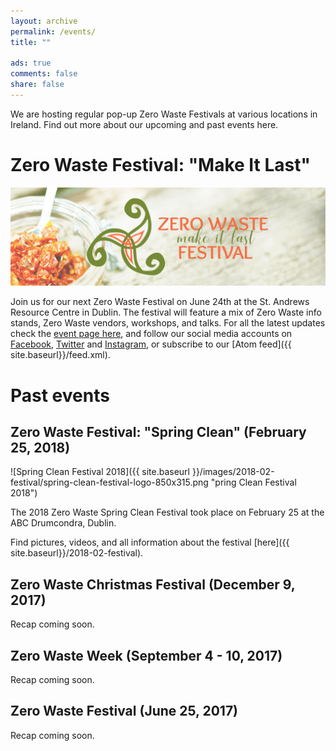 ```yaml
---
layout: archive
permalink: /events/
title: ""

ads: true
comments: false
share: false
---
```


We are hosting regular pop-up Zero Waste Festivals at various locations in Ireland. Find out more about our upcoming and past events here.

# Zero Waste Festival: "Make It Last"

[![Zero Waste Festival 2018](/images/2018-06-festival/2018-06-summer-festival-front-page-logo-1200x375.png "Zero Waste Festival 2018")](/)<br>

Join us for our next Zero Waste Festival on June 24th at the St. Andrews Resource Centre in Dublin. The festival will feature a mix of Zero Waste info stands, Zero Waste vendors, workshops, and talks. For all the latest updates check the [event page here](/), and follow our social media accounts on [Facebook](https://www.facebook.com/ZeroWasteFestivalIreland), [Twitter](https://twitter.com/ZeroWasteFest) and [Instagram](https://www.instagram.com/zerowastefestirl), or subscribe to our [Atom feed]({{ site.baseurl}}/feed.xml).



# Past events
 
## Zero Waste Festival: "Spring Clean" (February 25, 2018)

![Spring Clean Festival 2018]({{ site.baseurl }}/images/2018-02-festival/spring-clean-festival-logo-850x315.png "pring Clean Festival 2018")

The 2018 Zero Waste Spring Clean Festival took place on February 25 at the ABC Drumcondra, Dublin.

Find pictures, videos, and all information about the festival [here]({{ site.baseurl}}/2018-02-festival).


## Zero Waste Christmas Festival (December 9, 2017)

Recap coming soon.


## Zero Waste Week (September 4 - 10, 2017)

Recap coming soon.


## Zero Waste Festival (June 25, 2017)

Recap coming soon.

